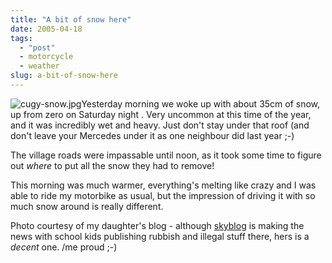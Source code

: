 ```yaml
---
title: "A bit of snow here"
date: 2005-04-18
tags: 
  - "post"
  - motorcycle
  - weather
slug: a-bit-of-snow-here
---
```


![cugy-snow.jpg](/assets/images/movable-type-blog-archives/cugy-snow.jpg)Yesterday morning we woke up with about 35cm of snow, up from zero on Saturday night . Very uncommon at this time of the year, and it was incredibly wet and heavy. Just don't stay under that roof (and don't leave your Mercedes under it as one neighbour did last year ;-)

The village roads were impassable until noon, as it took some time to figure out _where_ to put all the snow they had to remove!

This morning was much warmer, everything's melting like crazy and I was able to ride my motorbike as usual, but the impression of driving it with so much snow around is really different.

Photo courtesy of my daughter's blog - although [skyblog](http://www.skyblog.com/) is making the news with school kids publishing rubbish and illegal stuff there, hers is a _decent_ one. /me proud ;-)
